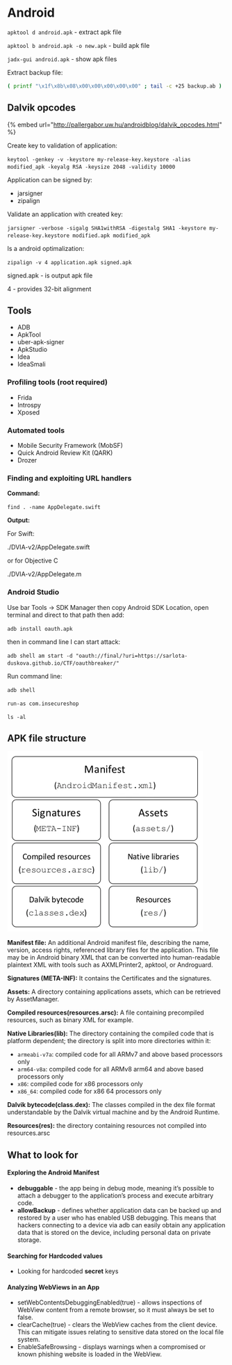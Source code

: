 # Android

`apktool d android.apk` - extract apk file

`apktool b android.apk -o new.apk` - build apk file

`jadx-gui android.apk` - show apk files

Extract backup file:

```bash
( printf "\x1f\x8b\x08\x00\x00\x00\x00\x00" ; tail -c +25 backup.ab ) |  tar xfvz -
```



## Dalvik opcodes

{% embed url="http://pallergabor.uw.hu/androidblog/dalvik_opcodes.html" %}

Create key to validation of application:

`keytool -genkey -v -keystore my-release-key.keystore -alias modified_apk -keyalg RSA -keysize 2048 -validity 10000`

Application can be signed by:

* jarsigner
* zipalign

Validate an application with created key:

`jarsigner -verbose -sigalg SHA1withRSA -digestalg SHA1 -keystore my-release-key.keystore modified.apk modified_apk`

Is a android optimalization:

`zipalign -v 4 application.apk signed.apk`

signed.apk - is output apk file

4 - provides 32-bit alignment



## Tools

* ADB
* ApkTool
* uber-apk-signer
* ApkStudio
* Idea
* IdeaSmali

### Profiling tools (root required)

* Frida
* Introspy
* Xposed

### Automated tools

* Mobile Security Framework (MobSF)
* Quick Android Review Kit (QARK)
* Drozer

### Finding and exploiting URL handlers

**Command:**

`find . -name AppDelegate.swift`

**Output:**

For Swift:

./DVIA-v2/AppDelegate.swift

or for Objective C

./DVIA-v2/AppDelegate.m

### Android Studio

Use bar Tools -> SDK Manager then copy Android SDK Location, open terminal and direct to that path then add:&#x20;

`adb install oauth.apk`

then in command line I can start attack:

`adb shell am start -d "oauth://final/?uri=https://sarlota-duskova.github.io/CTF/oauthbreaker/"`

Run command line:

`adb shell`

`run-as com.insecureshop`

`ls -al`

## APK file structure

![](../.gitbook/assets/image.png)

**Manifest file:** An additional Android manifest file, describing the name, version, access rights, referenced library files for the application. This file may be in Android binary XML that can be converted into human-readable plaintext XML with tools such as AXMLPrinter2, apktool, or Androguard.

**Signatures (META-INF):** It contains the Certificates and the signatures.

**Assets:** A directory containing applications assets, which can be retrieved by AssetManager.

**Compiled resources(resources.arsc):** A file containing precompiled resources, such as binary XML for example.

**Native Libraries(lib):** The directory containing the compiled code that is platform dependent; the directory is split into more directories within it:

* `armeabi-v7a`: compiled code for all ARMv7 and above based processors only
* `arm64-v8a`: compiled code for all ARMv8 arm64 and above based processors only
* `x86`: compiled code for x86 processors only
* `x86_64`: compiled code for x86 64 processors only

**Dalvik bytecode(class.dex):** The classes compiled in the dex file format understandable by the Dalvik virtual machine and by the Android Runtime.

**Resources(res):** the directory containing resources not compiled into resources.arsc



## What to look for

#### Exploring the Android Manifest

* **debuggable** - the app being in debug mode, meaning it’s possible to attach a debugger to the application’s process and execute arbitrary code.
* **allowBackup** - defines whether application data can be backed up and restored by a user who has enabled USB debugging. This means that hackers connecting to a device via adb can easily obtain any application data that is stored on the device, including personal data on private storage.

#### Searching for Hardcoded values

* Looking for hardcoded **secret** keys

#### Analyzing WebViews in an App

* setWebContentsDebuggingEnabled(true) - allows inspections of WebView content from a remote browser, so it must always be set to false.
* clearCache(true) - clears the WebView caches from the client device. This can mitigate issues relating to sensitive data stored on the local file system.
* EnableSafeBrowsing - displays warnings when a compromised or known phishing website is loaded in the WebView.





